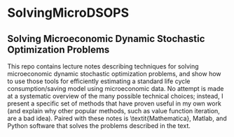 # SolvingMicroDSOPS
## Solving Microeconomic Dynamic Stochastic Optimization Problems

This repo contains lecture notes describing techniques for solving microeconomic dynamic stochastic optimization problems, and show how to use those tools for efficiently estimating a standard life cycle consumption/saving model using microeconomic data.  No attempt is made at a systematic overview of the many possible technical choices; instead, I present a specific set of methods that have proven useful in my own work (and explain why other popular methods, such as value function iteration, are a bad idea).  Paired with these notes is \textit{Mathematica}, Matlab, and Python software that solves the problems described in the text.
